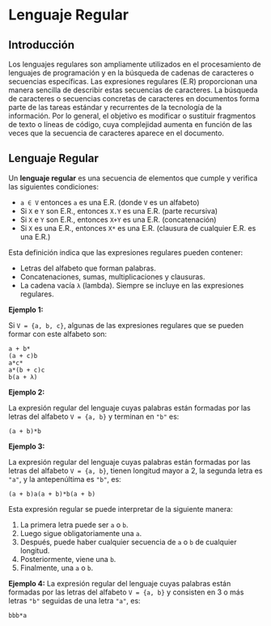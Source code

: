
# Lenguaje Regular

## Introducción

Los lenguajes regulares son ampliamente utilizados en el procesamiento de lenguajes de programación y en la búsqueda de cadenas de caracteres o secuencias específicas. Las expresiones regulares (E.R) proporcionan una manera sencilla de describir estas secuencias de caracteres. La búsqueda de caracteres o secuencias concretas de caracteres en documentos forma parte de las tareas estándar y recurrentes de la tecnología de la información. Por lo general, el objetivo es modificar o sustituir fragmentos de texto o líneas de código, cuya complejidad aumenta en función de las veces que la secuencia de caracteres aparece en el documento.

## Lenguaje Regular

Un **lenguaje regular** es una secuencia de elementos que cumple y verifica las siguientes condiciones:

* `a ∈ V` entonces `a` es una E.R. (donde `V` es un alfabeto)
* Si `X` e `Y` son E.R., entonces `X.Y` es una E.R. (parte recursiva)
* Si `X` e `Y` son E.R., entonces `X+Y` es una E.R. (concatenación)
* Si `X` es una E.R., entonces `X*` es una E.R. (clausura de cualquier E.R. es una E.R.)

Esta definición indica que las expresiones regulares pueden contener:

* Letras del alfabeto que forman palabras.
* Concatenaciones, sumas, multiplicaciones y clausuras.
* La cadena vacía `λ` (lambda). Siempre se incluye en las expresiones regulares.

**Ejemplo 1:**

Si `V = {a, b, c}`, algunas de las expresiones regulares que se pueden formar con este alfabeto son:

```
a + b*
(a + c)b
a*c*
a*(b + c)c
b(a + λ)
```

**Ejemplo 2:** 

La expresión regular del lenguaje cuyas palabras están formadas por las letras del alfabeto `V = {a, b}` y terminan en `"b"` es:

```
(a + b)*b
```

**Ejemplo 3:** 

La expresión regular del lenguaje cuyas palabras están formadas por las letras del alfabeto `V = {a, b}`, tienen longitud mayor a 2, la segunda letra es `"a"`, y la antepenúltima es `"b"`, es:

```
(a + b)a(a + b)*b(a + b)
```

Esta expresión regular se puede interpretar de la siguiente manera:

1. La primera letra puede ser `a` o `b`.
2. Luego sigue obligatoriamente una `a`.
3. Después, puede haber cualquier secuencia de `a` o `b` de cualquier longitud.
4. Posteriormente, viene una `b`.
5. Finalmente, una `a` o `b`.

**Ejemplo 4:** La expresión regular del lenguaje cuyas palabras están formadas por las letras del alfabeto `V = {a, b}` y consisten en 3 o más letras `"b"` seguidas de una letra `"a"`, es:

```
bbb*a
```

